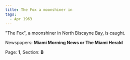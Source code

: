 ```yaml
---  
title: The Fox a moonshiner in  
tags:  
  - Apr 1963  
---  
```

  
"The Fox", a moonshiner in North Biscayne Bay, is caught.  
  
Newspapers: **Miami Morning News or The Miami Herald**  
  
Page: **1**, Section: **B** 
